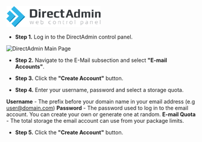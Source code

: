 <img src="/kb-images/directadmin/directadmin-logo.png" alt="DirectAdmin Logo" width="250"/>

* **Step 1.** Log in to the DirectAdmin control panel.

<img src="/kb-images/directadmin/directadmin-main-page.png" alt="DirectAdmin Main Page" width="full"/>

* **Step 2.** Navigate to the E-Mail subsection and select **"E-mail Accounts"**.

* **Step 3.** Click the **"Create Account"** button.

* **Step 4.** Enter your username, password and select a storage quota. 

**Username** \- The prefix before your domain name in your email address (e.g user@domain.com) 
**Password** \- The password used to log in to the email account. You can create your own or generate one at random. 
**E-mail Quota** \- The total storage the email account can use from your package limits.

* **Step 5.** Click the **"Create Account"** button.
